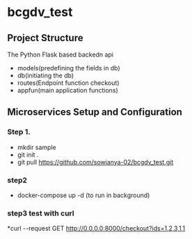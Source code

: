 # bcgdv_test


## Project Structure
The Python Flask based backedn api
  * models(predefining the fields in db)
  * db(initiating the db)
  * routes(Endpoint function checkout)
  * appfun(main application functions)

## Microservices Setup and Configuration

### Step 1.
   * mkdir sample
   * git init .
   * git pull  https://github.com/sowjanya-02/bcgdv_test.git
   
### step2
 * docker-compose up -d (to run in background)

### step3 test with curl
   *curl --request GET  http://0.0.0.0:8000/checkout?ids=1,2,3,1,1





